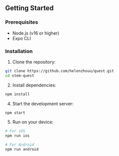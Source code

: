 ## Getting Started

### Prerequisites
- Node.js (v16 or higher)
- Expo CLI

### Installation

1. Clone the repository:
```bash
git clone https://github.com/helenzhouu/quest.git
cd stem-quest
```

2. Install dependencies:
```bash
npm install
```

4. Start the development server:
```bash
npm start
```

5. Run on your device:
```bash
# For iOS
npm run ios

# For Android
npm run android
```

